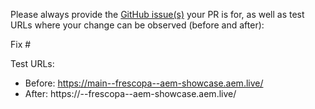 Please always provide the [GitHub issue(s)](../issues) your PR is for, as well as test URLs where your change can be observed (before and after):

Fix #<gh-issue-id>

Test URLs:
- Before: https://main--frescopa--aem-showcase.aem.live/
- After: https://<branch>--frescopa--aem-showcase.aem.live/
